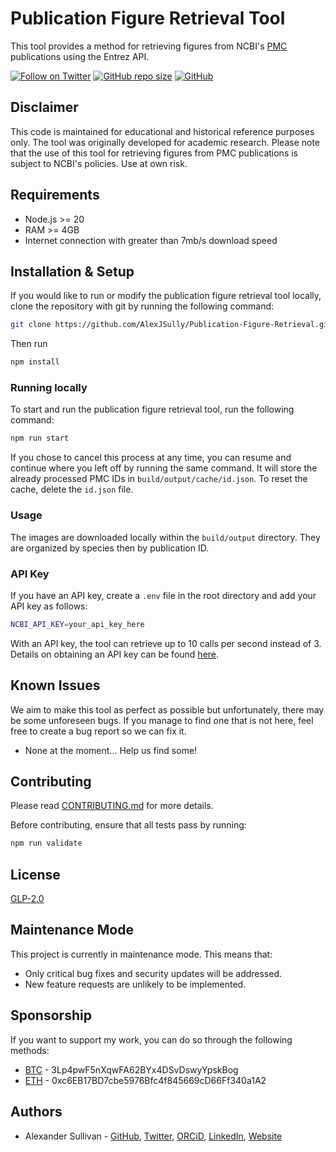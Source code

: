 # Publication Figure Retrieval Tool

This tool provides a method for retrieving figures from NCBI's [PMC](https://www.ncbi.nlm.nih.gov/labs/pmc/) publications using the Entrez API.

[![Follow on Twitter](https://img.shields.io/twitter/follow/alexjsully?style=social)](https://twitter.com/alexjsully)
[![GitHub repo size](https://img.shields.io/github/repo-size/AlexJSully/Publication-Figure-Retrieval)](https://github.com/AlexJSully/Publication-Figure-Retrieval)
[![GitHub](https://img.shields.io/github/license/AlexJSully/Publication-Figure-Retrieval)](https://github.com/AlexJSully/Publication-Figure-Retrieval)

## Disclaimer

This code is maintained for educational and historical reference purposes only. The tool was originally developed for academic research. Please note that the use of this tool for retrieving figures from PMC publications is subject to NCBI's policies. Use at own risk.

## Requirements

-   Node.js >= 20
-   RAM >= 4GB
-   Internet connection with greater than 7mb/s download speed

## Installation & Setup

If you would like to run or modify the publication figure retrieval tool locally, clone the repository with git by running the following command:

```bash
git clone https://github.com/AlexJSully/Publication-Figure-Retrieval.git
```

Then run

```bash
npm install
```

### Running locally

To start and run the publication figure retrieval tool, run the following command:

```bash
npm run start
```

If you chose to cancel this process at any time, you can resume and continue where you left off by running the same command. It will store the already processed PMC IDs in `build/output/cache/id.json`. To reset the cache, delete the `id.json` file.

### Usage

The images are downloaded locally within the `build/output` directory. They are organized by species then by publication ID.

### API Key

If you have an API key, create a `.env` file in the root directory and add your API key as follows:

```bash
NCBI_API_KEY=your_api_key_here
```

With an API key, the tool can retrieve up to 10 calls per second instead of 3. Details on obtaining an API key can be found [here](https://ncbiinsights.ncbi.nlm.nih.gov/2017/11/02/new-api-keys-for-the-e-utilities/).

## Known Issues

We aim to make this tool as perfect as possible but unfortunately, there may be some unforeseen bugs. If you manage to find one that is not here, feel free to create a bug report so we can fix it.

-   None at the moment... Help us find some!

## Contributing

Please read [CONTRIBUTING.md](CONTRIBUTING.md) for more details.

Before contributing, ensure that all tests pass by running:

```bash
npm run validate
```

## License

[GLP-2.0](LICENSE.md)

## Maintenance Mode

This project is currently in maintenance mode. This means that:

-   Only critical bug fixes and security updates will be addressed.
-   New feature requests are unlikely to be implemented.

## Sponsorship

If you want to support my work, you can do so through the following methods:

-   [BTC](3Lp4pwF5nXqwFA62BYx4DSvDswyYpskBog) - 3Lp4pwF5nXqwFA62BYx4DSvDswyYpskBog
-   [ETH](0xc6EB17BD7cbe5976Bfc4f845669cD66Ff340a1A2) - 0xc6EB17BD7cbe5976Bfc4f845669cD66Ff340a1A2

## Authors

-   Alexander Sullivan - [GitHub](https://github.com/AlexJSully), [Twitter](https://twitter.com/alexjsully), [ORCiD](https://orcid.org/0000-0002-4463-4473), [LinkedIn](https://www.linkedin.com/in/alexanderjsullivan/), [Website](https://alexjsully.me/)
